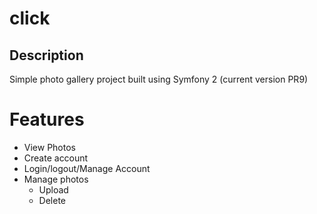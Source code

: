 # click

## Description

Simple photo gallery project built using Symfony 2 (current version PR9)

# Features

 - View Photos
 - Create account
 - Login/logout/Manage Account
 - Manage photos
    - Upload
    - Delete
 